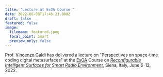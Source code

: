 ```yaml
---
title: "Lecture at EsOA Course "
date: 2022-06-08T17:46:21.888Z
draft: false
featured: false
image:
  filename: featured.jpeg
  focal_point: Smart
  preview_only: false
---
```

Prof. [Vincenzo Galdi](/author/vincenzo-galdi) has delivered a lecture on "Perspectives on space-time coding digital metasurfaces" at the [EsOA](https://www.euraap.org/esoa-courses) Course on *[Reconfigurable Intelligent Surfaces for Smart Radio Environment](https://esoa5g.wixsite.com/ris-siena)*, Siena, Italy, June 6-12, 2022.